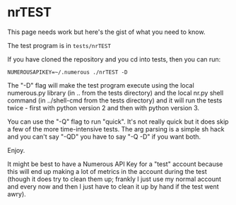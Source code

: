 # nrTEST

This page needs work but here's the gist of what you need to know.

The test program is in `tests/nrTEST`

If you have cloned the repository and you cd into tests, then you can run:

    NUMEROUSAPIKEY=~/.numerous ./nrTEST -D

The "-D" flag will make the test program execute using the local numerous.py library (in .. from the tests directory) and the local nr.py shell command (in ../shell-cmd from the tests directory) and it will run the tests twice - first with python version 2 and then with python version 3. 

You can use the "-Q" flag to run "quick". It's not really quick but it does skip a few of the more time-intensive tests. The arg parsing is a simple sh hack and you can't say "-QD" you have to say "-Q -D" if you want both.

Enjoy.

It might be best to have a Numerous API Key for a "test" account because this will end up making a lot of metrics in the account during the test (though it does try to clean them up; frankly I just use my normal account and every now and then I just have to clean it up by hand if the test went awry).

